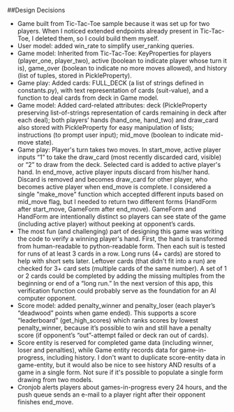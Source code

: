 ##Design Decisions
- Game built from Tic-Tac-Toe sample because it was set up for two players. When I noticed extended endpoints already present in Tic-Tac-Toe, I deleted them, so I could build them myself.
- User model: added win_rate to simplify user_ranking queries. 
- Game model: Inherited from Tic-Tac-Toe: KeyProperties for players (player_one, player_two), active (boolean to indicate player whose turn it is), game_over (boolean to indicate no more moves allowed), and history (list of tuples, stored in PickleProperty).
- Game play: Added cards: FULL_DECK (a list of strings defined in constants.py), with text representation of cards (suit-value), and a function to deal cards from deck in Game model. 
- Game model: Added card-related attributes: deck (PickleProperty preserving list-of-strings representation of cards remaining in deck after each deal); both players’ hands (hand_one, hand_two) and draw_card also stored with PickleProperty for easy manipulation of lists; instructions (to prompt user input); mid_move (boolean to indicate mid-move state).
- Game play: Player's turn takes two moves. In start_move, active player inputs “1” to take the draw_card (most recently discarded card, visible) or “2” to draw from the deck. Selected card is added to active player's hand. In end_move, active player inputs discard from his/her hand. Discard is removed and becomes draw_card for other player, who becomes active player when end_move is complete. I considered a single "make_move" function which accepted different inputs based on mid_move flag, but I needed to return two different forms (HandForm after start_move, GameForm after end_move). GameForm and HandForm are intentionally distinct so players can see state of the game (including active player) without peeking at opponent’s cards.
- The most fun (and challenging) part of designing this game was writing the code to verify a winning player's hand. First, the hand is transformed from human-readable to python-readable form. Then each suit is tested for runs of at least 3 cards in a row. Long runs (4+ cards) are stored to help with short sets later. Leftover cards (that didn't fit into a run) are checked for 3+ card sets (multiple cards of the same number). A set of 1 or 2 cards could be completed by adding the missing multiples from the beginning or end of a “long run.” In the next version of this app, this verification function could probably serve as the foundation for an AI computer opponent.
- Score model: added penalty_winner and penalty_loser (each player’s “deadwood” points when game ended). This supports a score “leaderboard” (get_high_scores) which ranks scores by lowest penalty_winner, because it’s possible to win and still have a penalty score (if opponent’s “out”-attempt failed or deck ran out of cards).
- Score entity is reserved for completed game data (including winner, loser and penalties), while Game entity records data for game-in-progress, including history. I don't want to duplicate score-entity data in game-entity, but it would also be nice to see history AND results of a game in a single form. Not sure if it's possible to populate a single form drawing from two models.
- Cronjob alerts players about games-in-progress every 24 hours, and the push queue sends an e-mail to a player right after their opponent finishes end_move.

